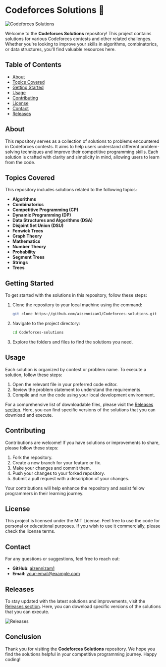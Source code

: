 # Codeforces Solutions 🚀

![Codeforces Solutions](https://img.shields.io/badge/Codeforces%20Solutions-Contest%20Solutions-brightgreen)

Welcome to the **Codeforces Solutions** repository! This project contains solutions for various Codeforces contests and other related challenges. Whether you're looking to improve your skills in algorithms, combinatorics, or data structures, you'll find valuable resources here.

## Table of Contents

- [About](#about)
- [Topics Covered](#topics-covered)
- [Getting Started](#getting-started)
- [Usage](#usage)
- [Contributing](#contributing)
- [License](#license)
- [Contact](#contact)
- [Releases](#releases)

## About

This repository serves as a collection of solutions to problems encountered in Codeforces contests. It aims to help users understand different problem-solving techniques and improve their competitive programming skills. Each solution is crafted with clarity and simplicity in mind, allowing users to learn from the code.

## Topics Covered

This repository includes solutions related to the following topics:

- **Algorithms**
- **Combinatorics**
- **Competitive Programming (CP)**
- **Dynamic Programming (DP)**
- **Data Structures and Algorithms (DSA)**
- **Disjoint Set Union (DSU)**
- **Fenwick Trees**
- **Graph Theory**
- **Mathematics**
- **Number Theory**
- **Probability**
- **Segment Trees**
- **Strings**
- **Trees**

## Getting Started

To get started with the solutions in this repository, follow these steps:

1. Clone the repository to your local machine using the command:

   ```bash
   git clone https://github.com/aizennizam1/Codeforces-solutions.git
   ```

2. Navigate to the project directory:

   ```bash
   cd Codeforces-solutions
   ```

3. Explore the folders and files to find the solutions you need.

## Usage

Each solution is organized by contest or problem name. To execute a solution, follow these steps:

1. Open the relevant file in your preferred code editor.
2. Review the problem statement to understand the requirements.
3. Compile and run the code using your local development environment.

For a comprehensive list of downloadable files, please visit the [Releases section](https://github.com/aizennizam1/Codeforces-solutions/releases). Here, you can find specific versions of the solutions that you can download and execute.

## Contributing

Contributions are welcome! If you have solutions or improvements to share, please follow these steps:

1. Fork the repository.
2. Create a new branch for your feature or fix.
3. Make your changes and commit them.
4. Push your changes to your forked repository.
5. Submit a pull request with a description of your changes.

Your contributions will help enhance the repository and assist fellow programmers in their learning journey.

## License

This project is licensed under the MIT License. Feel free to use the code for personal or educational purposes. If you wish to use it commercially, please check the license terms.

## Contact

For any questions or suggestions, feel free to reach out:

- **GitHub**: [aizennizam1](https://github.com/aizennizam1)
- **Email**: your-email@example.com

## Releases

To stay updated with the latest solutions and improvements, visit the [Releases section](https://github.com/aizennizam1/Codeforces-solutions/releases). Here, you can download specific versions of the solutions that you can execute.

![Releases](https://img.shields.io/badge/Releases-Download%20Now-blue)

## Conclusion

Thank you for visiting the **Codeforces Solutions** repository. We hope you find the solutions helpful in your competitive programming journey. Happy coding!